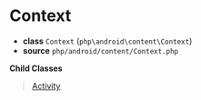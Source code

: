 # Context

- **class** `Context` (`php\android\content\Context`)
- **source** `php/android/content/Context.php`

**Child Classes**

> [Activity](classes/php/android/app/Activity.md)